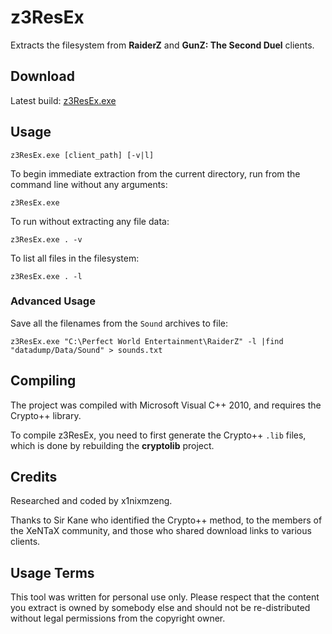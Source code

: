 ﻿z3ResEx
=======

Extracts the filesystem from **RaiderZ** and **GunZ: The Second Duel** clients.


## Download

Latest build: [z3ResEx.exe][latest-build]

## Usage

    z3ResEx.exe [client_path] [-v|l]

To begin immediate extraction from the current directory, run from the command line without any arguments:

    z3ResEx.exe

To run without extracting any file data:

    z3ResEx.exe . -v

To list all files in the filesystem:

    z3ResEx.exe . -l

### Advanced Usage

Save all the filenames from the `Sound` archives to file:

    z3ResEx.exe "C:\Perfect World Entertainment\RaiderZ" -l |find "datadump/Data/Sound" > sounds.txt


## Compiling

The project was compiled with Microsoft Visual C++ 2010, and requires the Crypto++ library.

To compile z3ResEx, you need to first generate the Crypto++ `.lib` files, which is done by rebuilding the **cryptolib** project.


## Credits

Researched and coded by x1nixmzeng.

Thanks to Sir Kane who identified the Crypto++ method, to the members of the XeNTaX community, and those who shared download links to various clients.


## Usage Terms

This tool was written for personal use only. Please respect that the content you extract is owned by somebody else and should not be re-distributed without legal permissions from the copyright owner.


[latest-build]: https://raw.github.com/x1nixmzeng/z3ResEx/master/src/Release/z3ResEx.exe
